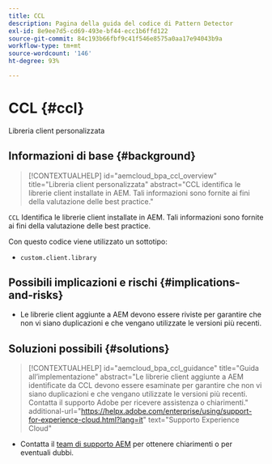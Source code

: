 ```yaml
---
title: CCL
description: Pagina della guida del codice di Pattern Detector
exl-id: 8e9ee7d5-cd69-493e-bf44-ecc1b6ffd122
source-git-commit: 84c193b66fbf9c41f546e8575a0aa17e94043b9a
workflow-type: tm+mt
source-wordcount: '146'
ht-degree: 93%

---
```


# CCL {#ccl}

Libreria client personalizzata

## Informazioni di base {#background}

>[!CONTEXTUALHELP]
>id="aemcloud_bpa_ccl_overview"
>title="Libreria client personalizzata"
>abstract="CCL identifica le librerie client installate in AEM. Tali informazioni sono fornite ai fini della valutazione delle best practice."

`CCL` Identifica le librerie client installate in AEM. Tali informazioni sono fornite ai fini della valutazione delle best practice.

Con questo codice viene utilizzato un sottotipo:

* `custom.client.library`

## Possibili implicazioni e rischi {#implications-and-risks}

* Le librerie client aggiunte a AEM devono essere riviste per garantire che non vi siano duplicazioni e che vengano utilizzate le versioni più recenti.

## Soluzioni possibili {#solutions}

>[!CONTEXTUALHELP]
>id="aemcloud_bpa_ccl_guidance"
>title="Guida all’implementazione"
>abstract="Le librerie client aggiunte a AEM identificate da CCL devono essere esaminate per garantire che non vi siano duplicazioni e che vengano utilizzate le versioni più recenti. Contatta il supporto Adobe per ricevere assistenza o chiarimenti."
>additional-url="https://helpx.adobe.com/enterprise/using/support-for-experience-cloud.html?lang=it" text="Supporto Experience Cloud"

* Contatta il [team di supporto AEM](https://helpx.adobe.com/it/enterprise/using/support-for-experience-cloud.html) per ottenere chiarimenti o per eventuali dubbi.
